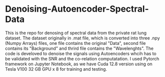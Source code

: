 # Denoising-Autoencoder-Spectral-Data
This is the repo for denosing of spectral data from the private rat lung dataset. The dataset originally in .mat file, which is converted into three .npy (Numpy Arrays) files, one file contains the original "Data", second file contains its "Background" and thrird file contains the "Wavelenghts". The code is develoved to denoise the signals using Autoencoders whcih has to be validated with the SNR and the co-relation computatation. I used Pytorch framework on Jupyter  Notebook, as we have Cuda 12.8 version using on Tesla V100 32 GB GPU x 8 for training and testing.
